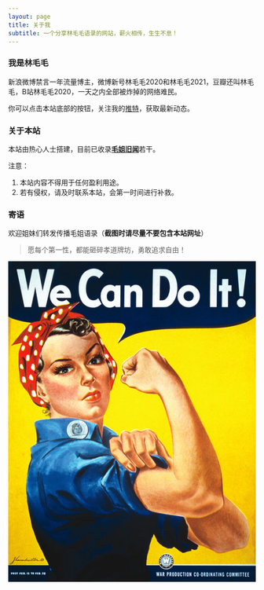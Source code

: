 ```yaml
---
layout: page
title: 关于我
subtitle: 一个分享林毛毛语录的网站，薪火相传，生生不息！
---
```


### 我是林毛毛

新浪微博禁言一年流量博主，微博新号林毛毛2020和林毛毛2021，豆瓣还叫林毛毛，B站林毛毛2020，一天之内全部被炸掉的网络难民。  

你可以点击本站底部的按钮，关注我的[推特](https://twitter.com/linmaomao2020 "点击跳转推特")，获取最新动态。

### 关于本站

本站由热心人士搭建，目前已收录[**毛姐旧闻**](https://linmaomaojie.github.io/tags/#%E6%AF%9B%E5%A7%90%E6%97%A7%E9%97%BB "点击跳转此标签")若干。

注意：
1. 本站内容不得用于任何盈利用途。 
2. 若有侵权，请及时联系本站，会第一时间进行补救。

### 寄语

欢迎姐妹们转发传播毛姐语录（**截图时请尽量不要包含本站网址**）

> 愿每个第一性，都能砸碎孝道牌坊，勇敢追求自由！

![we can do it](assets/img/we-can-do-it.jpg)
